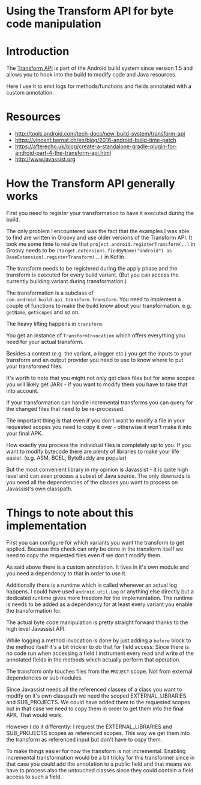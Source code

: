 # Using the Transform API for byte code manipulation

# Introduction

The [Transform API](http://tools.android.com/tech-docs/new-build-system/transform-api) is part of the Android build system since version 1.5 and allows you to hook into the build to modify code and Java resources.

Here I use it to emit logs for methods/functions and fields annotated with a custom annotation.

# Resources

- http://tools.android.com/tech-docs/new-build-system/transform-api
- https://vincent.bernat.ch/en/blog/2016-android-build-time-patch
- https://afterecho.uk/blog/create-a-standalone-gradle-plugin-for-android-part-4-the-transform-api.html
- http://www.javassist.org

# How the Transform API generally works

First you need to register your transformation to have it executed during the build.

The only problem I encountered was the fact that the examples I was able to find are written in Groovy and use older versions of the Transform API.
It took me some time to realize that `project.android.registerTransform(..)` in Groovy needs to be `(target.extensions.findByName("android") as BaseExtension).registerTransform(..)` in Kotlin.

The transform needs to be registered during the apply phase and the transform is executed for every build variant. (But you can access the currently building variant during transformation.)

The transformation is a subclass of `com.android.build.api.transform.Transform`. You need to implement a couple of functions to make the build know about your transformation. e.g. `getName`, `getScopes` and so on.

The heavy lifting happens in `transform`.

You get an instance of `TransformInvocation` which offers everything you need for your actual transform.

Besides a context (e.g. the variant, a logger etc.) you get the inputs to your transform and an output provider you need to use to know where to put your transformed files.

It's worth to note that you might not only get class files but for some scopes you will likely get JARs - if you want to modify them you have to take that into account.

If your transformation can handle incremental transforms you can query for the changed files that need to be re-processed.

The important thing is that even if you don't want to modify a file in your requested scopes you need to copy it over - otherwise it won't make it into your final APK.

How exactly you process the individual files is completely up to you. If you want to modify bytecode there are plenty of libraries to make your life easier.
(e.g. ASM, BCEL, ByteBuddy are popular)

But the most convenient library in my opinion is Javassist - it is quite high level and can even process a subset of Java source. The only downside is you need all the dependencies of the classes you want to process on Javassist's own classpath.

# Things to note about this implementation

First you can configure for which variants you want the transform to get applied. Because this check can only be done in the transform itself we need to copy the requested files even if we don't modify them.

As said above there is a custom annotation. It lives in it's own module and you need a dependency to that in order to use it.

Additionally there is a runtime which is called whenever an actual log happens. I could have used `android.util.Log` or anything else directly but a dedicated runtime gives more freedom for the implementation.
The runtime is needs to be added as a dependency for at least every variant you enable the transformation for.

The actual byte code manipulation is pretty straight forward thanks to the high level Javassist API.

While logging a method invocation is done by just adding a `before` block to the method itself it's a bit trickier to do that for field access:
Since there is no code run when accessing a field I instrument every read and write of the annotated fields in the methods which actually perform that operation.

The transform only touches files from the `PROJECT` scope. Not from external dependencies or sub modules.

Since Javassist needs all the referenced classes of a class you want to modify on it's own classpath we need the scoped EXTERNAL_LIBRARIES and SUB_PROJECTS.
We could have added them to the requested scopes but in that case we need to copy them in order to get them into the final APK. That would work.

However I do it differently: I request the EXTERNAL_LIBRARIES and SUB_PROJECTS scopes as referenced scopes.
This way we get them into the transform as referenced input but don't have to copy them.

To make things easier for now the transform is not incremental.
Enabling incremental transformation would be a bit tricky for this transformer since in that case you could add the annotation to a public field and that means we have to process also the untouched classes since they could contain a field access to such a field.
